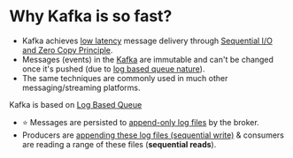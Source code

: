 # Why Kafka is so fast?
- Kafka achieves [low latency](../../7_PropertiesDistributedSystem/Scalability/LatencyThroughput.md) message delivery through [Sequential I/O and Zero Copy Principle](https://twitter.com/alexxubyte/status/1506663791961919488/photo/1).
- Messages (events) in the [Kafka]() are immutable and can't be changed once it's pushed (due to [log based queue nature](../../3_DatabaseServices/Glossaries/DataStructuresDB/AppendOnlyProperty.md)).
- The same techniques are commonly used in much other messaging/streaming platforms.

Kafka is based on [Log Based Queue](../../3_DatabaseServices/Glossaries/DataStructuresDB/AppendOnlyProperty.md)
- :star: Messages are persisted to [append-only log files](../../3_DatabaseServices/Glossaries/DataStructuresDB/AppendOnlyProperty.md) by the broker.
- Producers are [appending these log files (sequential write)](../../3_DatabaseServices/Glossaries/DataStructuresDB/AppendOnlyProperty.md) & consumers are reading a range of these files (**sequential reads**).